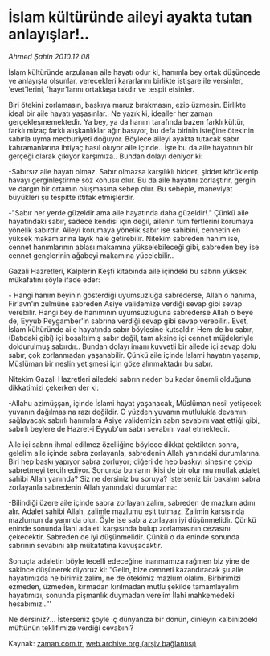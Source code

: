 # İslam kültüründe aileyi ayakta tutan anlayışlar!..

*Ahmed Şahin 2010.12.08*

<td class="columnist-detail">
<p>İslam kültüründe arzulanan aile hayatı odur ki, hanımla bey ortak düşüncede ve anlayışta olsunlar, verecekleri kararlarını birlikte istişare ile versinler, 'evet'lerini, 'hayır'larını ortaklaşa takdir ve tespit etsinler.</p>
<p><p>Biri ötekini zorlamasın, baskıya maruz bırakmasın, ezip üzmesin. Birlikte ideal bir aile hayatı yaşasınlar.. Ne yazık ki, idealler her zaman gerçekleşmemektedir. Ya bey, ya da hanım tarafında bazen farklı kültür, farklı mizaç farklı alışkanlıklar ağır basıyor, bu defa birinin isteğine ötekinin sabırla uyma mecburiyeti doğuyor. Böylece aileyi ayakta tutacak sabır kahramanlarına ihtiyaç hasıl oluyor aile içinde.. İşte bu da aile hayatının bir gerçeği olarak çıkıyor karşımıza.. Bundan dolayı deniyor ki:
<p>-Sabırsız aile hayatı olmaz. Sabır olmazsa karşılıklı hiddet, şiddet körüklenip havayı gerginleştirme söz konusu olur. Bu da aile hayatını zorlaştırır, gergin ve dargın bir ortamın oluşmasına sebep olur. Bu sebeple, maneviyat büyükleri şu tespitte ittifak etmişlerdir.
<p>-"Sabır her yerde güzeldir ama aile hayatında daha güzeldir!." Çünkü aile hayatındaki sabır, sadece kendisi için değil, ailenin tüm fertlerini korumaya yönelik sabırdır. Aileyi korumaya yönelik sabır ise sahibini, cennetin en yüksek makamlarına layık hale getirebilir. Nitekim sabreden hanım ise, cennet hanımlarının ablası makamına yükselebileceği gibi, sabreden bey ise cennet gençlerinin ağabeyi makamına yücelebilir.. 
<p> Gazali Hazretleri, Kalplerin Keşfi kitabında aile içindeki bu sabrın yüksek mükafatını şöyle ifade eder:
<p>- Hangi hanım beyinin gösterdiği uyumsuzluğa sabrederse, Allah o hanıma, Fir'avn'ın zulmüne sabreden Asiye validemize verdiği sevap gibi sevap verebilir. Hangi bey de hanımının uyumsuzluğuna sabrederse Allah o beye de, Eyyub Peygamber'in sabrına verdiği sevap gibi sevap verebilir.. Evet, İslam kültüründe aile hayatında sabır böylesine kutsaldır. Hem de bu sabır, (Batıdaki gibi) içi boşaltılmış sabır değil, tam aksine içi cennet müjdeleriyle doldurulmuş sabırdır.. Bundan dolayı imanı kuvvetli bir ailede içi sevap dolu sabır, çok zorlanmadan yaşanabilir. Çünkü aile içinde İslami hayatın yaşanıp, Müslüman bir neslin yetişmesi için göze alınmaktadır bu sabır.
<p> Nitekim Gazali Hazretleri ailedeki sabrın neden bu kadar önemli olduğuna dikkatimizi çekerken der ki:
<p>-Allahu azimüşşan, içinde İslami hayat yaşanacak, Müslüman nesil yetişecek yuvanın dağılmasına razı değildir. O yüzden yuvanın mutlulukla devamını sağlayacak sabırlı hanımlara Asiye validemizin sabrı sevabını vaat ettiği gibi, sabırlı beylere de Hazret-i Eyyub'un sabrı sevabını vaat etmektedir. 
<p> Aile içi sabrın ihmal edilmez özelliğine böylece dikkat çektikten sonra, gelelim aile içinde sabra zorlayanla, sabredenin Allah yanındaki durumlarına. Biri hep baskı yapıyor sabra zorluyor; diğeri de hep baskıyı sinesine çekip sabretmeyi tercih ediyor. Sonunda bunların ikisi de bir olur mu mutlak adalet sahibi Allah yanında? Siz ne dersiniz bu soruya? İsterseniz bir bakalım sabra zorlayanla sabredenin Allah yanındaki durumlarına:
<p>-Bilindiği üzere aile içinde sabra zorlayan zalim, sabreden de mazlum adını alır. Adalet sahibi Allah, zalimle mazlumu eşit tutmaz. Zalimin karşısında mazlumun da yanında olur. Öyle ise sabra zorlayan iyi düşünmelidir. Çünkü eninde sonunda İlahi adaleti karşısında bulup zorlamasının cezasını çekecektir. Sabreden de iyi düşünmelidir. Çünkü o da eninde sonunda sabrının sevabını alıp mükafatına kavuşacaktır.
<p> Sonuçta adaletin böyle tecelli edeceğine inanmamıza rağmen biz yine de sakince düşünerek diyoruz ki: "Gelin, bize cenneti kazandıracak şu aile hayatımızda ne birimiz zalim, ne de ötekimiz mazlum olalım. Birbirimizi ezmeden, üzmeden, kırmadan kırılmadan mutlu şekilde tamamlayalım hayatımızı, sonunda pişmanlık duymadan verelim İlahi mahkemedeki hesabımızı..''
<p> Ne dersiniz?... İsterseniz şöyle iç dünyanıza bir dönün, dinleyin kalbinizdeki müftünün teklifimize verdiği cevabını? </p>
<a href="http://web.archive.org/web/20101213191005/mailto:a.sahin@zaman.com.tr">
</a></p></p></p></p></p></p></p></p></p></p></p></td>

Kaynak: [zaman.com.tr](http://zaman.com.tr/yazar.do?yazino=1062273), [web.archive.org (arşiv bağlantısı)](http://web.archive.org/web/20101213191005/http://www.zaman.com.tr:80/yazar.do?yazino=1062273)
